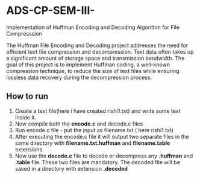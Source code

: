 # ADS-CP-SEM-III-
Implementation of Huffman Encoding and Decoding Algorithm for File Compresssion

The Huffman File Encoding and Decoding project 
addresses the need for efficient text file compression and 
decompression. Text data often takes up a significant amount 
of storage space and transmission bandwidth. The goal of this 
project is to implement Huffman coding, a well-known 
compression technique, to reduce the size of text files while 
ensuring lossless data recovery during the decompression 
process.

## How to run 

1. Create a text file(here i have created rishi1.txt) and write some text inside it.
2. Now compile both the **encode.c** and decode.c files
3. Run encode.c file - put the input as filename.txt ( here rishi1.txt)
4. After executing the encode.c file it will output two separate files in the same directory with **filename.txt.huffman** and **filename.table** extensions.
5. Now use the **decode.c** file to decode or decompress any **.huffman** and **.table** file. These two files are mandatory. The decoded file will be saved in a directory with extension **.decoded**
